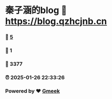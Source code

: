 # 秦子涵的blog :link: https://blog.qzhcjnb.cn 
### :page_facing_up: [5](https://blog.qzhcjnb.cn/tag.html) 
### :speech_balloon: 1 
### :hibiscus: 3377 
### :alarm_clock: 2025-01-26 22:33:26 
### Powered by :heart: [Gmeek](https://github.com/Meekdai/Gmeek)
